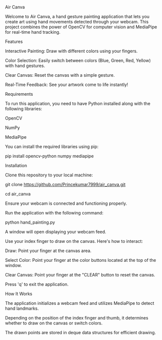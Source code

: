 Air Canva

Welcome to Air Canva, a hand gesture painting application that lets you create art using hand movements detected through your webcam. This project combines the power of OpenCV for computer vision and MediaPipe for real-time hand tracking.


Features

Interactive Painting: Draw with different colors using your fingers.

Color Selection: Easily switch between colors (Blue, Green, Red, Yellow) with hand gestures.

Clear Canvas: Reset the canvas with a simple gesture.

Real-Time Feedback: See your artwork come to life instantly!


Requirements


To run this application, you need to have Python installed along with the following libraries:

OpenCV

NumPy

MediaPipe


You can install the required libraries using pip:


pip install opencv-python numpy mediapipe


Installation


Clone this repository to your local machine:


git clone https://github.com/Princekumar7999/air_canva.git


cd air_canva

Ensure your webcam is connected and functioning properly.

Run the application with the following command:

python hand_painting.py

A window will open displaying your webcam feed.


Use your index finger to draw on the canvas. Here's how to interact:


Draw: Point your finger at the canvas area.

Select Color: Point your finger at the color buttons located at the top of the window.

Clear Canvas: Point your finger at the "CLEAR" button to reset the canvas.

Press 'q' to exit the application.


How It Works


The application initializes a webcam feed and utilizes MediaPipe to detect hand landmarks.

Depending on the position of the index finger and thumb, it determines whether to draw on the canvas or switch colors.

The drawn points are stored in deque data structures for efficient drawing.
